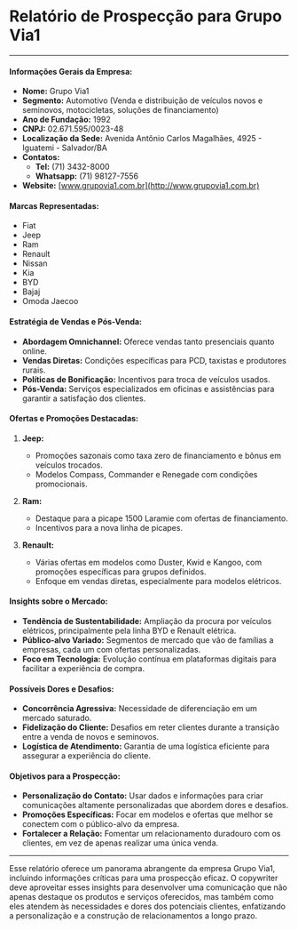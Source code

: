 # Relatório de Prospecção para Grupo Via1

---

#### **Informações Gerais da Empresa:**
- **Nome:** Grupo Via1
- **Segmento:** Automotivo (Venda e distribuição de veículos novos e seminovos, motocicletas, soluções de financiamento)
- **Ano de Fundação:** 1992
- **CNPJ:** 02.671.595/0023-48
- **Localização da Sede:** Avenida Antônio Carlos Magalhães, 4925 - Iguatemi - Salvador/BA
- **Contatos:**
  - **Tel:** (71) 3432-8000
  - **Whatsapp:** (71) 98127-7556
- **Website:** [www.grupovia1.com.br](http://www.grupovia1.com.br)

#### **Marcas Representadas:**
- Fiat
- Jeep
- Ram
- Renault
- Nissan
- Kia
- BYD
- Bajaj
- Omoda Jaecoo

#### **Estratégia de Vendas e Pós-Venda:**
- **Abordagem Omnichannel:** Oferece vendas tanto presenciais quanto online.
- **Vendas Diretas:** Condições específicas para PCD, taxistas e produtores rurais.
- **Políticas de Bonificação:** Incentivos para troca de veículos usados.
- **Pós-Venda:** Serviços especializados em oficinas e assistências para garantir a satisfação dos clientes.

#### **Ofertas e Promoções Destacadas:**
1. **Jeep:**
   - Promoções sazonais como taxa zero de financiamento e bônus em veículos trocados.
   - Modelos Compass, Commander e Renegade com condições promocionais.
   
2. **Ram:**
   - Destaque para a picape 1500 Laramie com ofertas de financiamento.
   - Incentivos para a nova linha de picapes.

3. **Renault:**
   - Várias ofertas em modelos como Duster, Kwid e Kangoo, com promoções específicas para grupos definidos.
   - Enfoque em vendas diretas, especialmente para modelos elétricos.

#### **Insights sobre o Mercado:**
- **Tendência de Sustentabilidade:** Ampliação da procura por veículos elétricos, principalmente pela linha BYD e Renault elétrica.
- **Público-alvo Variado:** Segmentos de mercado que vão de famílias a empresas, cada um com ofertas personalizadas.
- **Foco em Tecnologia:** Evolução contínua em plataformas digitais para facilitar a experiência de compra.

#### **Possíveis Dores e Desafios:**
- **Concorrência Agressiva:** Necessidade de diferenciação em um mercado saturado.
- **Fidelização do Cliente:** Desafios em reter clientes durante a transição entre a venda de novos e seminovos.
- **Logística de Atendimento:** Garantia de uma logística eficiente para assegurar a experiência do cliente.

#### **Objetivos para a Prospecção:**
- **Personalização do Contato:** Usar dados e informações para criar comunicações altamente personalizadas que abordem dores e desafios.
- **Promoções Específicas:** Focar em modelos e ofertas que melhor se conectem com o público-alvo da empresa.
- **Fortalecer a Relação:** Fomentar um relacionamento duradouro com os clientes, em vez de apenas realizar uma única venda.

---

Esse relatório oferece um panorama abrangente da empresa Grupo Via1, incluindo informações críticas para uma prospecção eficaz. O copywriter deve aproveitar esses insights para desenvolver uma comunicação que não apenas destaque os produtos e serviços oferecidos, mas também como eles atendem às necessidades e dores dos potenciais clientes, enfatizando a personalização e a construção de relacionamentos a longo prazo.